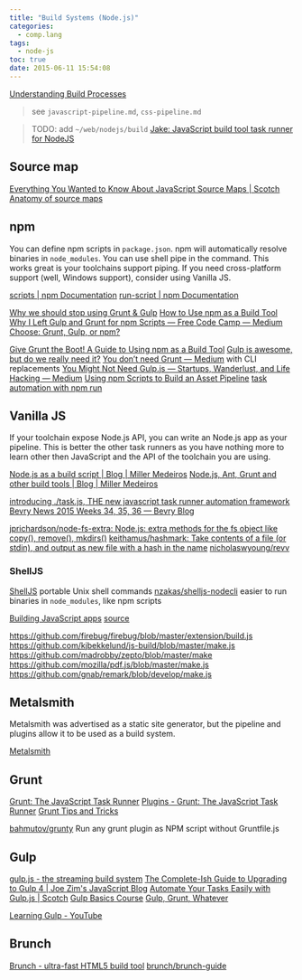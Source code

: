 ```yaml
---
title: "Build Systems (Node.js)"
categories:
  - comp.lang
tags:
  - node-js
toc: true
date: 2015-06-11 15:54:08
---
```


[Understanding Build Processes](https://ponyfoo.com/articles/understanding-build-processes)

> see `javascript-pipeline.md`, `css-pipeline.md`

> TODO: add `~/web/nodejs/build`
[Jake: JavaScript build tool task runner for NodeJS](http://jakejs.com/)

## Source map

[​Everything You Wanted to Know About JavaScript Source Maps | Scotch](https://scotch.io/tutorials/​everything-you-wanted-to-know-about-javascript-source-maps)
[Anatomy of source maps](https://blog.bugsnag.com/source-maps/)

## npm

You can define npm scripts in `package.json`. npm will automatically resolve binaries in `node_modules`.
You can use shell pipe in the command. This works great is your toolchains support piping.
If you need cross-platform support (well, Windows support), consider using Vanilla JS.

[scripts | npm Documentation](https://docs.npmjs.com/misc/scripts)
[run-script | npm Documentation](https://docs.npmjs.com/cli/run-script)

[Why we should stop using Grunt & Gulp](http://blog.keithcirkel.co.uk/why-we-should-stop-using-grunt/)
[How to Use npm as a Build Tool](http://blog.keithcirkel.co.uk/how-to-use-npm-as-a-build-tool/)
[Why I Left Gulp and Grunt for npm Scripts — Free Code Camp — Medium](https://medium.freecodecamp.com/why-i-left-gulp-and-grunt-for-npm-scripts-3d6853dd22b8#.uvq7td3ik)
[Choose: Grunt, Gulp, or npm?](https://ponyfoo.com/articles/choose-grunt-gulp-or-npm)

[Give Grunt the Boot! A Guide to Using npm as a Build Tool](http://www.sitepoint.com/guide-to-npm-as-a-build-tool/)
[Gulp is awesome, but do we really need it?](http://gon.to/2015/02/26/gulp-is-awesome-but-do-we-really-need-it/)
[You don’t need Grunt — Medium](https://medium.com/@julesbou/you-don-t-need-grunt-a48605915319#.4dz5pd3we) with CLI replacements
[You Might Not Need Gulp.js — Startups, Wanderlust, and Life Hacking — Medium](https://medium.com/swlh/you-might-not-need-gulp-js-89a0220487dd#.1z2zfrucg)
[Using npm Scripts to Build an Asset Pipeline](http://blog.modulus.io/using-npm-scripts-to-build-asset-pipeline)
[task automation with npm run](http://substack.net/task_automation_with_npm_run)

## Vanilla JS

If your toolchain expose Node.js API, you can write an Node.js app as your pipeline. This is better the other task runners as you have nothing more to learn other then JavaScript and the API of the toolchain you are using.

[Node.js as a build script | Blog | Miller Medeiros](http://blog.millermedeiros.com/node-js-as-a-build-script/)
[Node.js, Ant, Grunt and other build tools | Blog | Miller Medeiros](http://blog.millermedeiros.com/node-js-ant-grunt-and-other-build-tools/)

[introducing ./task.js, THE new javascript task runner automation framework](https://gist.github.com/substack/8313379)
[Bevry News 2015 Weeks 34, 35, 36 — Bevry Blog](https://blog.bevry.me/bevry-news-2015-weeks-34-35-36-7f1516cb2580)

[jprichardson/node-fs-extra: Node.js: extra methods for the fs object like copy(), remove(), mkdirs()](https://github.com/jprichardson/node-fs-extra)
[keithamus/hashmark: Take contents of a file (or stdin), and output as new file with a hash in the name](https://github.com/keithamus/hashmark)
[nicholaswyoung/revv](https://github.com/nicholaswyoung/revv)

### ShellJS

[ShellJS](http://documentup.com/shelljs/shelljs) portable Unix shell commands
[nzakas/shelljs-nodecli](https://github.com/nzakas/shelljs-nodecli) easier to run binaries in `node_modules`, like npm scripts

[Building JavaScript apps](http://kjbekkelund.github.io/presentations/js-build/) [source](https://github.com/kjbekkelund/js-build)

https://github.com/firebug/firebug/blob/master/extension/build.js
https://github.com/kjbekkelund/js-build/blob/master/make.js
https://github.com/madrobby/zepto/blob/master/make
https://github.com/mozilla/pdf.js/blob/master/make.js
https://github.com/gnab/remark/blob/develop/make.js

## Metalsmith

Metalsmith was advertised as a static site generator, but the pipeline and plugins allow it to be used as a build system.

[Metalsmith](http://www.metalsmith.io/)

## Grunt

[Grunt: The JavaScript Task Runner](http://gruntjs.com/)
[Plugins - Grunt: The JavaScript Task Runner](http://gruntjs.com/plugins)
[Grunt Tips and Tricks](https://ponyfoo.com/articles/grunt-tips-and-tricks) 

[bahmutov/grunty](https://github.com/bahmutov/grunty) Run any grunt plugin as NPM script without Gruntfile.js

## Gulp

[gulp.js - the streaming build system](http://gulpjs.com/)
[The Complete-Ish Guide to Upgrading to Gulp 4 | Joe Zim's JavaScript Blog](https://www.joezimjs.com/javascript/complete-guide-upgrading-gulp-4/)
[Automate Your Tasks Easily with Gulp.js | Scotch](https://scotch.io/tutorials/automate-your-tasks-easily-with-gulp-js)
[Gulp Basics Course](http://teamtreehouse.com/library/gulp-basics)
[Gulp, Grunt, Whatever](https://ponyfoo.com/articles/gulp-grunt-whatever)

[Learning Gulp - YouTube](https://www.youtube.com/playlist?list=PLLnpHn493BHE2RsdyUNpbiVn-cfuV7Fos)

## Brunch

[Brunch - ultra-fast HTML5 build tool](http://brunch.io/)
[brunch/brunch-guide](https://github.com/brunch/brunch-guide)

